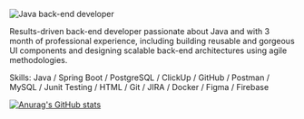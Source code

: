 ![Java back-end developer](https://media.licdn.com/dms/image/D4E16AQH4VfPdituixw/profile-displaybackgroundimage-shrink_350_1400/0/1671163244622?e=1676505600&v=beta&t=NzMFxmEzcnpJrZ9C2e5TfQjY07zoLmZJomZW3hTszrE)

Results-driven back-end developer passionate about Java and with 3 month of professional experience, including
building reusable and gorgeous UI components and designing scalable back-end architectures using agile methodologies.

Skills: Java / Spring Boot / PostgreSQL / ClickUp / GitHub / Postman / MySQL / Junit Testing / HTML / Git / JIRA / Docker / Figma / Firebase





[![Anurag's GitHub stats](https://github-readme-stats.vercel.app/api?username=Mamatisaev)](https://github.com/anuraghazra/github-readme-stats)
